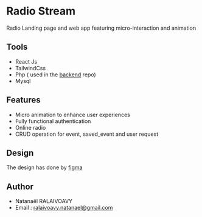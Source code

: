 # Radio Stream
Radio Landing page and web app featuring micro-interaction and animation

## Tools
- React Js
- TailwindCss
- Php ( used in the [backend](https://github.com/NathanRael/radio_stream_backend) repo)
- Mysql

## Features
- Micro animation to enhance user experiences
- Fully functional authentication
- Online radio
- CRUD operation for event, saved_event and user request

## Design 
The design has done by [figma](https://www.figma.com/file/xZDpyUbaxGDLkKHErLvfoX/Rofia?type=design&node-id=0-1&mode=design&t=tGiscH0UNQRnLfFk-0)

## Author 
 - Natanaël RALAIVOAVY
 - Email : ralaivoavy.natanael@gmail.com

